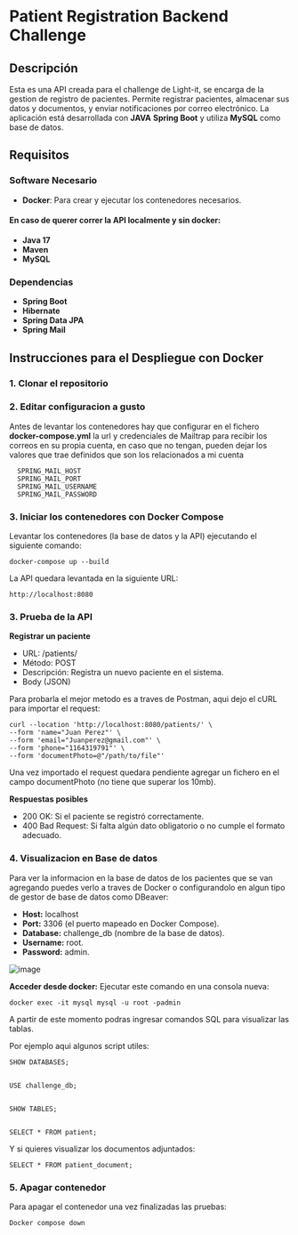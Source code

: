 # Patient Registration Backend Challenge

## Descripción

Esta es una API creada para el challenge de Light-it, se encarga de la gestion de registro de pacientes. Permite registrar pacientes, almacenar sus datos y documentos, y enviar notificaciones por correo electrónico. 
La aplicación está desarrollada con **JAVA**  **Spring Boot** y utiliza **MySQL** como base de datos. 

## Requisitos

### Software Necesario

- **Docker**: Para crear y ejecutar los contenedores necesarios.
  
#### En caso de querer correr la API localmente y sin docker:
- **Java 17**
- **Maven**
- **MySQL**

### Dependencias

- **Spring Boot**
- **Hibernate**
- **Spring Data JPA**
- **Spring Mail**

## Instrucciones para el Despliegue con Docker

### 1. Clonar el repositorio

### 2. Editar configuracion a gusto
Antes de levantar los contenedores hay que configurar en el fichero **docker-compose.yml** la url y credenciales de Mailtrap para recibir los correos en su propia cuenta, en caso que no tengan, pueden dejar los valores que trae definidos que son los relacionados a mi cuenta 
              
      SPRING_MAIL_HOST
      SPRING_MAIL_PORT
      SPRING_MAIL_USERNAME
      SPRING_MAIL_PASSWORD
      
### 3. Iniciar los contenedores con Docker Compose


Levantar los contenedores (la base de datos y la API) ejecutando el siguiente comando:

    docker-compose up --build

La API quedara levantada en la siguiente URL: 

    http://localhost:8080

### 3. Prueba de la API
**Registrar un paciente**

- URL: /patients/
- Método: POST
- Descripción: Registra un nuevo paciente en el sistema.
- Body (JSON)

Para probarla el mejor metodo es a traves de Postman, aqui dejo el cURL para importar el request: 

    curl --location 'http://localhost:8080/patients/' \
    --form 'name="Juan Perez"' \
    --form 'email="Juanperez@gmail.com"' \
    --form 'phone="1164319791"' \
    --form 'documentPhoto=@"/path/to/file"'

Una vez importado el request quedara pendiente agregar un fichero en el campo documentPhoto (no tiene que superar los 10mb). 

**Respuestas posibles**
- 200 OK: Si el paciente se registró correctamente.
- 400 Bad Request: Si falta algún dato obligatorio o no cumple el formato adecuado.

### 4. Visualizacion en Base de datos
Para ver la informacion en la base de datos de los pacientes que se van agregando puedes verlo a traves de Docker o configurandolo en algun tipo de gestor de base de datos como DBeaver: 
- **Host:** localhost 
- **Port:** 3306 (el puerto mapeado en Docker Compose).
- **Database:** challenge_db (nombre de la base de datos).
- **Username:** root.
- **Password:** admin.
  
![image](https://github.com/user-attachments/assets/e2447251-ebc5-4acf-8e7b-90265ba9fda0)

**Acceder desde docker:**
Ejecutar este comando en una consola nueva: 

    docker exec -it mysql mysql -u root -padmin

A partir de este momento podras ingresar comandos SQL para visualizar las tablas. 

Por ejemplo aqui algunos script utiles:

    SHOW DATABASES;

    
    USE challenge_db;

    
    SHOW TABLES;

    
    SELECT * FROM patient;

Y si quieres visualizar los documentos adjuntados: 

    SELECT * FROM patient_document;

### 5. Apagar contenedor
Para apagar el contenedor una vez finalizadas las pruebas: 

    Docker compose down
  
